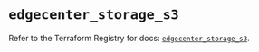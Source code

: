 # `edgecenter_storage_s3`

Refer to the Terraform Registry for docs: [`edgecenter_storage_s3`](https://registry.terraform.io/providers/edge-center/edgecenter/0.10.3/docs/resources/storage_s3).
